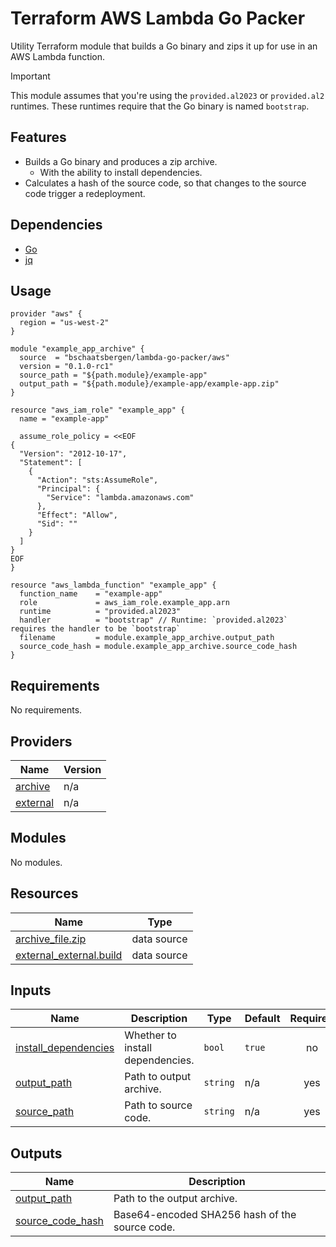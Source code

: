 # Terraform AWS Lambda Go Packer

Utility Terraform module that builds a Go binary and zips it up for use in an AWS Lambda function.

> [!IMPORTANT]
> This module assumes that you're using the `provided.al2023` or `provided.al2` runtimes. These runtimes require that the Go binary is named `bootstrap`. 

## Features

- Builds a Go binary and produces a zip archive.
    - With the ability to install dependencies.
- Calculates a hash of the source code, so that changes to the source code trigger a redeployment.

## Dependencies

- [Go](https://golang.org/doc/install)
- [jq](https://stedolan.github.io/jq/download/)

## Usage

```hcl
provider "aws" {
  region = "us-west-2"
}

module "example_app_archive" {
  source  = "bschaatsbergen/lambda-go-packer/aws"
  version = "0.1.0-rc1"
  source_path = "${path.module}/example-app"
  output_path = "${path.module}/example-app/example-app.zip"
}

resource "aws_iam_role" "example_app" {
  name = "example-app"

  assume_role_policy = <<EOF
{
  "Version": "2012-10-17",
  "Statement": [
    {
      "Action": "sts:AssumeRole",
      "Principal": {
        "Service": "lambda.amazonaws.com"
      },
      "Effect": "Allow",
      "Sid": ""
    }
  ]
}
EOF
}

resource "aws_lambda_function" "example_app" {
  function_name    = "example-app"
  role             = aws_iam_role.example_app.arn
  runtime          = "provided.al2023"
  handler          = "bootstrap" // Runtime: `provided.al2023` requires the handler to be `bootstrap`
  filename         = module.example_app_archive.output_path
  source_code_hash = module.example_app_archive.source_code_hash
}
```
<!-- BEGIN_TF_DOCS -->
## Requirements

No requirements.

## Providers

| Name | Version |
|------|---------|
| <a name="provider_archive"></a> [archive](#provider\_archive) | n/a |
| <a name="provider_external"></a> [external](#provider\_external) | n/a |

## Modules

No modules.

## Resources

| Name | Type |
|------|------|
| [archive_file.zip](https://registry.terraform.io/providers/hashicorp/archive/latest/docs/data-sources/file) | data source |
| [external_external.build](https://registry.terraform.io/providers/hashicorp/external/latest/docs/data-sources/external) | data source |

## Inputs

| Name | Description | Type | Default | Required |
|------|-------------|------|---------|:--------:|
| <a name="input_install_dependencies"></a> [install\_dependencies](#input\_install\_dependencies) | Whether to install dependencies. | `bool` | `true` | no |
| <a name="input_output_path"></a> [output\_path](#input\_output\_path) | Path to output archive. | `string` | n/a | yes |
| <a name="input_source_path"></a> [source\_path](#input\_source\_path) | Path to source code. | `string` | n/a | yes |

## Outputs

| Name | Description |
|------|-------------|
| <a name="output_output_path"></a> [output\_path](#output\_output\_path) | Path to the output archive. |
| <a name="output_source_code_hash"></a> [source\_code\_hash](#output\_source\_code\_hash) | Base64-encoded SHA256 hash of the source code. |
<!-- END_TF_DOCS -->